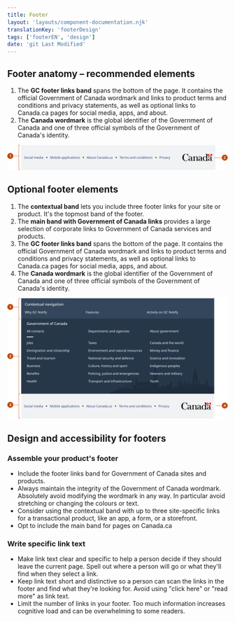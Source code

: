 ```yaml
---
title: Footer
layout: 'layouts/component-documentation.njk'
translationKey: 'footerDesign'
tags: ['footerEN', 'design']
date: 'git Last Modified'
---
```


## Footer anatomy – recommended elements

<ol class="anatomy-list">
  <li>The <strong>GC footer links band</strong> spans the bottom of the page. It contains the official Government of Canada wordmark and links to product terms and conditions and privacy statements, as well as optional links to Canada.ca pages for social media, apps, and about.</li>
  <li>The <strong>Canada wordmark</strong> is the global identifier of the Government of Canada and one of three official symbols of the Government of Canada's identity.</li>
</ol>

<img class="b-sm b-default p-400" src="/images/en/components/anatomy/gcds-footer-anatomy-recommended.svg" alt="Website footer taxonomy with two sections. The first section is the Footer links bands in a light grey banner with some links like Social media, Mobile applications, About Canada.ca and so on. The second section is the Canada wordmark indicating Canada logo." />

## Optional footer elements

<ol class="anatomy-list">
  <li>The <strong>contextual band</strong> lets you include three footer links for your site or product. It's the topmost band of the footer.</li>
  <li>The <strong>main band with Government of Canada links</strong> provides a large selection of corporate links to Government of Canada services and products.</li>
  <li>The <strong>GC footer links band</strong> spans the bottom of the page. It contains the official Government of Canada wordmark and links to product terms and conditions and privacy statements, as well as optional links to Canada.ca pages for social media, apps, and about.</li>
  <li>The <strong>Canada wordmark</strong> is the global identifier of the Government of Canada and one of three official symbols of the Government of Canada's identity.</li>
</ol>

<img class="b-sm b-default p-400" src="/images/en/components/anatomy/gcds-footer-anatomy-optional.svg" alt="Website footer taxonomy with four sections. First section Contextual navigation in light dark blue banner with  Contextual Navigation as a Head title section link and Why GC Notify and Features as sub sections links. Second section is Main band GC links with Governement of Canada as the Head title section link with multiple sub sections links like All Contacts, Departments and agencies, Jobs, Taxes and so on. The third section is the Footer links bands in a light grey banner with some links like Social media, Mobile applications, About Canada.ca and so on. The fourth section is the Canada wordmark indicating Canada logo." />

## Design and accessibility for footers

### Assemble your product's footer

- Include the footer links band for Government of Canada sites and products.
- Always maintain the integrity of the Government of Canada wordmark. Absolutely avoid modifying the wordmark in any way. In particular avoid stretching or changing the colours or text.
- Consider using the contextual band with up to three site-specific links for a transactional product, like an app, a form, or a storefront.
- Opt to include the main band for pages on Canada.ca

### Write specific link text

- Make link text clear and specific to help a person decide if they should leave the current page. Spell out where a person will go or what they'll find when they select a link.
- Keep link text short and distinctive so a person can scan the links in the footer and find what they're looking for. Avoid using "click here" or "read more" as link text.
- Limit the number of links in your footer. Too much information increases cognitive load and can be overwhelming to some readers.
